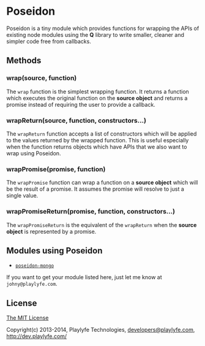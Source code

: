 Poseidon
========
Poseidon is a tiny module which provides functions for wrapping the APIs of
existing node modules using the **Q** library to write smaller, cleaner and
simpler code free from callbacks.

Methods
-------

### wrap(source, function)
The `wrap` function is the simplest wrapping function. It returns a function
which executes the original function on the **source object** and returns a
promise instead of requiring the user to provide a callback.

### wrapReturn(source, function, constructors...)
The `wrapReturn` function accepts a list of constructors which will be applied
to the values returned by the wrapped function. This is useful especially when
the function returns objects which have APIs that we also want to wrap using
Poseidon.

### wrapPromise(promise, function)
The `wrapPromise` function can wrap a function on a **source object** which will
be the result of a promise. It assumes the promise will resolve to just a
 single value.

### wrapPromiseReturn(promise, function, constructors...)
The `wrapPromiseReturn` is the equivalent of the `wrapReturn` when the **source
object** is represented by a promise.

Modules using Poseidon
----------------------

* [`poseidon-mongo`](https://npmjs.org/package/poseidon-mongo)

If you want to get your module listed here, just let me know at
`johny@playlyfe.com`.

License
-------
[The MIT License](http://opensource.org/licenses/MIT)

Copyright(c) 2013-2014, Playlyfe Technologies, developers@playlyfe.com, http://dev.playlyfe.com/

